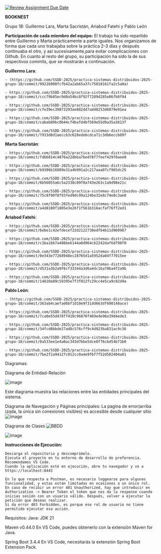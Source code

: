 [![Review Assignment Due Date](https://classroom.github.com/assets/deadline-readme-button-22041afd0340ce965d47ae6ef1cefeee28c7c493a6346c4f15d667ab976d596c.svg)](https://classroom.github.com/a/D1C1HU9V)

**BOOKNEST**

Grupo 18: Guillermo Lara, Marta Sacristán, Ariabod Fatehi y Pablo León

**Participación de cada miembro del equipo:**
El trabajo ha sido repartido entre Guillermo y Marta prácticamente a parte iguales. Nos organizamos de forma que cada uno trabajaba sobre la práctica 2-3 días y después continuaba el otro, y así sucesivamente,para evitar complicaciones con Github. En cuanto al resto del grupo, su participación ha sido la de sus respectivos commits, que se mostrarán a continuación.

**Guillermo Lara**:

    - (https://github.com/SSDD-2025/practica-sistemas-distribuidos-2025-grupo-18/commit/9922b908fcfb42a2ab65a37c75818161fa2c5a0a) 

    - https://github.com/SSDD-2025/practica-sistemas-distribuidos-2025-grupo-18/commit/ccc79b85ec9d0a54bc8f92f7289d285e86fb0f94 

    - https://github.com/SSDD-2025/practica-sistemas-distribuidos-2025-grupo-18/commit/cfe39ec39873293ae882dd7ad48253d6079e91ea 

    - https://github.com/SSDD-2025/practica-sistemas-distribuidos-2025-grupo-18/commit/cabab89bc0b44cf4bafd4bf569e55d9a35a3813f 

    - https://github.com/SSDD-2025/practica-sistemas-distribuidos-2025-grupo-18/commit/7933d8d1aeccb3c628edebcdca71c3db6eccb09f 

**Marta Sacristán**:

    - https://github.com/SSDD-2025/practica-sistemas-distribuidos-2025-grupo-18/commit/fd66814c4876a22dbba7bed78f7feef429f8aee0 

    - https://github.com/SSDD-2025/practica-sistemas-distribuidos-2025-grupo-18/commit/b9386b16889e31a4b991a2c217aaa07cf965dc25

    - https://github.com/SSDD-2025/practica-sistemas-distribuidos-2025-grupo-18/commit/6b56055a6c5a2338c09f0a743e263c1a9d98e21c

    - https://github.com/SSDD-2025/practica-sistemas-distribuidos-2025-grupo-18/commit/75c8f90f8f93fed9dc99a124be32e8c74e8c3ae8

    - https://github.com/SSDD-2025/practica-sistemas-distribuidos-2025-grupo-18/commit/a4d8100f1805e3e26f1f561b316acfaf76ff2ed1


**Ariabod Fatehi**:

    - https://github.com/SSDD-2025/practica-sistemas-distribuidos-2025-grupo-18/commit/6ebe1c42efdecef22d2122730edf64b11d960987 

    - https://github.com/SSDD-2025/practica-sistemas-distribuidos-2025-grupo-18/commit/c1ba1bb7a486be6144a0d964cb2242daf6d798f0 

    - https://github.com/SSDD-2025/practica-sistemas-distribuidos-2025-grupo-18/commit/0e343e77268948ec28765d1a5952da04f77015ee 

    - https://github.com/SSDD-2025/practica-sistemas-distribuidos-2025-grupo-18/commit/d531a3b2a9f6cf33344a3d6a4dc1ba70ba4f2a9b 

    - https://github.com/SSDD-2025/practica-sistemas-distribuidos-2025-grupo-18/commit/14810a89c59395e7f3f012fc29cc4e5ca9c82d4a 


**Pablo León**:

    - (https://github.com/SSDD-2025/practica-sistemas-distribuidos-2025-grupo-18/commit/363ab4caefad6bf1d10e9f31dd663df690140ace)

    - https://github.com/SSDD-2025/practica-sistemas-distribuidos-2025-grupo-18/commit/7ca0e55d478ff410c96870f469ede96e39d4ede3 

    - https://github.com/SSDD-2025/practica-sistemas-distribuidos-2025-grupo-18/commit/34fcd0bbde27ad8c576cff9c4d923ba831ac9c36 

    - https://github.com/SSDD-2025/practica-sistemas-distribuidos-2025-grupo-18/commit/0a533ee1e4a0ac343d7bbe5dce8f76cbd54b71b0 

    - https://github.com/SSDD-2025/practica-sistemas-distribuidos-2025-grupo-18/commit/7be2f2a94127c912cc0a4e9f6f7f52d502404a81 

Diagramas:

Diagrama de Entidad-Relación

![image](https://github.com/user-attachments/assets/15535b36-3c5b-454b-8c40-ab7c76438149)



Este diagrama muestra las relaciones entre las entidades principales del sistema.

Diagrama de Navegación y Páginas principales:
La pagina de error(arriba izqda, la única sin conexiones visibles) es accesible desde cualquier sitio
![image](https://github.com/user-attachments/assets/08079230-41ec-4317-a083-26f935b82a10)






Diagrama de Clases
![BBDD](https://github.com/user-attachments/assets/df780b3d-118d-447d-98a5-4f8b6ffb2670)

![image](https://github.com/user-attachments/assets/b709809d-1f3a-47ae-acfa-22e3b60e3d42)






**Instrucciones de Ejecución:**

    Descarga el repositorio y descomprímelo.
    Ejecuta el proyecto en tu entorno de desarrollo de preferencia. Recomendamos VS Code.
    Cuando la aplicación esté en ejecución, abre tu navegador y ve a https://localhost:8443

    En lo que respecta a Postman, es necesario loggearse para algunas funcionalidad, y estas están limitadas en ocasiones a un único rol. 
    En caso de recibir un error 401 Unauthorized, hay que introducir en Authorization -> Bearer Token el token que nos da la response cuando inicias sesión con un usuario válido. Después, volver a ejecutar la petición que deseas realizar.
    Si da error 403 Forbidden, es porque ese rol de usuario no tiene permitido ejecutar esa acción.

Requisitos:
Java: JDK 21

Maven v0.44.0
En VS Code, puedes obtenerlo con la extensión Maven for Java.

Spring Boot 3.4.4
En VS Code, necesitarás la extensión Spring Boot Extension Pack.

